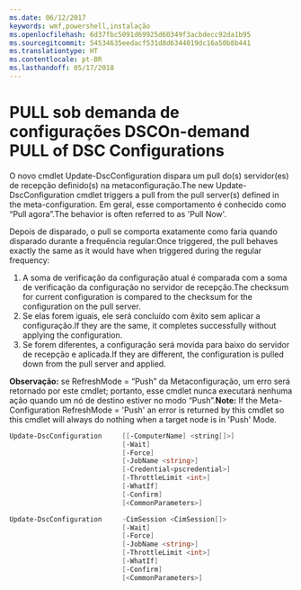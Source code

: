 ```yaml
---
ms.date: 06/12/2017
keywords: wmf,powershell,instalação
ms.openlocfilehash: 6d37fbc5091d69925d60349f3acbdecc92da1b95
ms.sourcegitcommit: 54534635eedacf531d8d6344019dc16a50b8b441
ms.translationtype: HT
ms.contentlocale: pt-BR
ms.lasthandoff: 05/17/2018
---
```

# <a name="on-demand-pull-of-dsc-configurations"></a><span data-ttu-id="99bf0-102">PULL sob demanda de configurações DSC</span><span class="sxs-lookup"><span data-stu-id="99bf0-102">On-demand PULL of DSC Configurations</span></span>

<span data-ttu-id="99bf0-103">O novo cmdlet Update-DscConfiguration dispara um pull do(s) servidor(es) de recepção definido(s) na metaconfiguração.</span><span class="sxs-lookup"><span data-stu-id="99bf0-103">The new Update-DscConfiguration cmdlet triggers a pull from the pull server(s) defined in the meta-configuration.</span></span> <span data-ttu-id="99bf0-104">Em geral, esse comportamento é conhecido como “Pull agora”.</span><span class="sxs-lookup"><span data-stu-id="99bf0-104">The behavior is often referred to as 'Pull Now'.</span></span>


<span data-ttu-id="99bf0-105">Depois de disparado, o pull se comporta exatamente como faria quando disparado durante a frequência regular:</span><span class="sxs-lookup"><span data-stu-id="99bf0-105">Once triggered, the pull behaves exactly the same as it would have when triggered during the regular frequency:</span></span>

1. <span data-ttu-id="99bf0-106">A soma de verificação da configuração atual é comparada com a soma de verificação da configuração no servidor de recepção.</span><span class="sxs-lookup"><span data-stu-id="99bf0-106">The checksum for current configuration is compared to the checksum for the configuration on the pull server.</span></span>
2. <span data-ttu-id="99bf0-107">Se elas forem iguais, ele será concluído com êxito sem aplicar a configuração.</span><span class="sxs-lookup"><span data-stu-id="99bf0-107">If they are the same, it completes successfully without applying the configuration.</span></span>
3. <span data-ttu-id="99bf0-108">Se forem diferentes, a configuração será movida para baixo do servidor de recepção e aplicada.</span><span class="sxs-lookup"><span data-stu-id="99bf0-108">If they are different, the configuration is pulled down from the pull server and applied.</span></span>

<span data-ttu-id="99bf0-109">**Observação:** se RefreshMode = “Push” da Metaconfiguração, um erro será retornado por este cmdlet; portanto, esse cmdlet nunca executará nenhuma ação quando um nó de destino estiver no modo “Push”.</span><span class="sxs-lookup"><span data-stu-id="99bf0-109">**Note:** If the Meta-Configuration RefreshMode = 'Push' an error is returned by this cmdlet so this cmdlet will always do nothing when a target node is in 'Push' Mode.</span></span>

```powershell
Update-DscConfiguration     [[-ComputerName] <string[]>]
                            [-Wait]
                            [-Force]
                            [-JobName <string>]
                            [-Credential<pscredential>]
                            [-ThrottleLimit <int>]
                            [-WhatIf]
                            [-Confirm]
                            [<CommonParameters>]

Update-DscConfiguration     -CimSession <CimSession[]>
                            [-Wait]
                            [-Force]
                            [-JobName <string>]
                            [-ThrottleLimit <int>]
                            [-WhatIf]
                            [-Confirm]
                            [<CommonParameters>]
```
